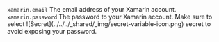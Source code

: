 <tr>
    <td><code>xamarin.email</code></td>
    <td>The email address of your Xamarin account.</td>
</tr>
<tr>
    <td><code>xamarin.password</code></td>
    <td>The password to your Xamarin account. Make sure to select ![Secret](../../../_shared/_img/secret-variable-icon.png) secret to avoid exposing your password.</td>
</tr>